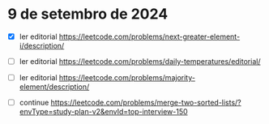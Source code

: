 # 9 de setembro de 2024

- [x] ler editorial https://leetcode.com/problems/next-greater-element-i/description/
- [ ] ler editorial https://leetcode.com/problems/daily-temperatures/editorial/
- [ ] ler editorial https://leetcode.com/problems/majority-element/description/

- [ ] continue https://leetcode.com/problems/merge-two-sorted-lists/?envType=study-plan-v2&envId=top-interview-150